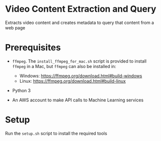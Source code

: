 # Video Content Extraction and Query
Extracts video content and creates metadata to query that content from a web page

# Prerequisites
* `ffmpeg`. The `install_ffmpeg_for_mac.sh` script is provided to install `ffmpeg` in a Mac, but `ffmpeg` can also be installed in:
  * Windows: https://ffmpeg.org/download.html#build-windows
  * Linux: https://ffmpeg.org/download.html#build-linux

* Python 3
* An AWS account to make API calls to Machine Learning services

# Setup
Run the `setup.sh` script to install the required tools
